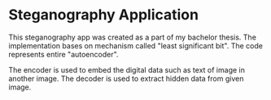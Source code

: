 # Steganography Application
This steganography app was created as a part of my bachelor thesis.
The implementation bases on mechanism called "least significant bit". The code represents entire "autoencoder".

The encoder is used to embed the digital data such as text of image in another image. The decoder is used to extract hidden data from given image.
